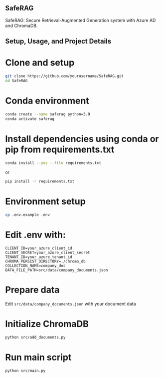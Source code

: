 ## SafeRAG

SafeRAG: Secure Retrieval-Augmented Generation system with Azure AD and ChromaDB.

## Setup, Usage, and Project Details


# Clone and setup
```bash
git clone https://github.com/yourusername/SafeRAG.git
cd SafeRAG
```

# Conda environment
```bash
conda create --name saferag python=3.9
conda activate saferag
```

# Install dependencies using conda or pip from requirements.txt
```bash
conda install --yes --file requirements.txt
```
or
```bash
pip install -r requirements.txt
```

# Environment setup
```bash
cp .env.example .env
```

# Edit .env with:
```env
CLIENT_ID=your_azure_client_id
CLIENT_SECRET=your_azure_client_secret
TENANT_ID=your_azure_tenant_id
CHROMA_PERSIST_DIRECTORY=./chroma_db
COLLECTION_NAME=company_doc
DATA_FILE_PATH=src/data/company_documents.json
```

# Prepare data
Edit `src/data/company_documents.json` with your document data

# Initialize ChromaDB
```bash
python src/add_documents.py
```

# Run main script
```bash
python src/main.py
```